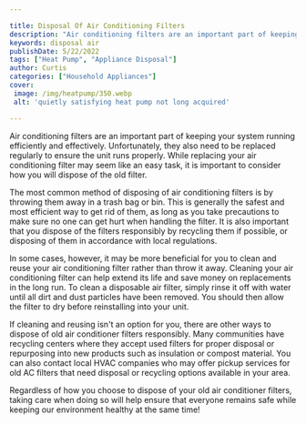 ```yaml
---

title: Disposal Of Air Conditioning Filters
description: "Air conditioning filters are an important part of keeping your system running efficiently and effectively. Unfortunately, they als...learn about it in this post"
keywords: disposal air
publishDate: 5/22/2022
tags: ["Heat Pump", "Appliance Disposal"]
author: Curtis
categories: ["Household Appliances"]
cover: 
 image: /img/heatpump/350.webp
 alt: 'quietly satisfying heat pump not long acquired'

---
```


Air conditioning filters are an important part of keeping your system running efficiently and effectively. Unfortunately, they also need to be replaced regularly to ensure the unit runs properly. While replacing your air conditioning filter may seem like an easy task, it is important to consider how you will dispose of the old filter. 

The most common method of disposing of air conditioning filters is by throwing them away in a trash bag or bin. This is generally the safest and most efficient way to get rid of them, as long as you take precautions to make sure no one can get hurt when handling the filter. It is also important that you dispose of the filters responsibly by recycling them if possible, or disposing of them in accordance with local regulations. 

In some cases, however, it may be more beneficial for you to clean and reuse your air conditioning filter rather than throw it away. Cleaning your air conditioning filter can help extend its life and save money on replacements in the long run. To clean a disposable air filter, simply rinse it off with water until all dirt and dust particles have been removed. You should then allow the filter to dry before reinstalling into your unit. 

If cleaning and reusing isn't an option for you, there are other ways to dispose of old air conditioner filters responsibly. Many communities have recycling centers where they accept used filters for proper disposal or repurposing into new products such as insulation or compost material. You can also contact local HVAC companies who may offer pickup services for old AC filters that need disposal or recycling options available in your area. 

Regardless of how you choose to dispose of your old air conditioner filters, taking care when doing so will help ensure that everyone remains safe while keeping our environment healthy at the same time!
